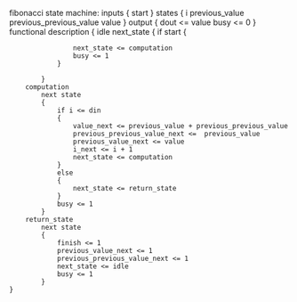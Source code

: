 fibonacci state machine:
    inputs 
    {
        start 
    }
    states 
    {
        i 
        previous_value 
        previous_previous_value 
        value
    }
    output
    {
        dout <= value 
        busy <= 0
    }
    functional description
    {
        idle 
            next_state 
            {
                if start
                {
                  
                    next_state <= computation
                    busy <= 1
                }

            }
        computation 
            next state 
            {
                if i <= din 
                {
                    value_next <= previous_value + previous_previous_value
                    previous_previous_value_next <=  previous_value
                    previous_value_next <= value
                    i_next <= i + 1
                    next_state <= computation
                }
                else 
                {
                    next_state <= return_state 
                }
                busy <= 1
            }
        return_state 
            next state 
            {
                finish <= 1
                previous_value_next <= 1 
                previous_previous_value_next <= 1 
                next_state <= idle
                busy <= 1
            }
    }
   
    
